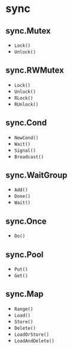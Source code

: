 # sync

## sync.Mutex

- `Lock()`
- `Unlock()`

## sync.RWMutex

- `Lock()`
- `Unlock()`
- `RLock()`
- `RUnlock()`

## sync.Cond

- `NewCond()`
- `Wait()`
- `Signal()`
- `Broadcast()`

## sync.WaitGroup

- `Add()`
- `Done()`
- `Wait()`

## sync.Once

- `Do()`

## sync.Pool

- `Put()`
- `Get()`

## sync.Map

- `Range()`
- `Load()`
- `Store()`
- `Delete()`
- `LoadOrStore()`
- `LoadAndDelete()`
